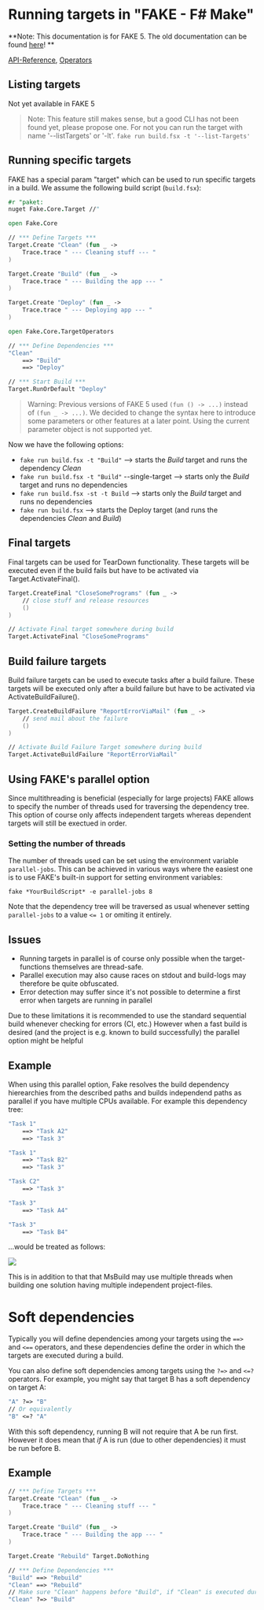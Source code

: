 # Running targets in "FAKE - F# Make"

**Note:  This documentation is for FAKE 5. The old documentation can be found [here](legacy-core-targets.html)! **

[API-Reference](apidocs/fake-core-target.html), [Operators](apidocs/fake-core-targetoperators.html)

## Listing targets

Not yet available in FAKE 5

> Note: This feature still makes sense, but a good CLI has not been found yet, please propose one.
> For not you can run the target with name '--listTargets' or '-lt'. `fake run build.fsx -t '--list-Targets'`

## Running specific targets

FAKE has a special param "target" which can be used to run specific targets in a build. We assume the following build script (`build.fsx`):

```fsharp
#r "paket:
nuget Fake.Core.Target //"

open Fake.Core

// *** Define Targets ***
Target.Create "Clean" (fun _ -> 
	Trace.trace " --- Cleaning stuff --- "
)

Target.Create "Build" (fun _ -> 
	Trace.trace " --- Building the app --- "
)

Target.Create "Deploy" (fun _ -> 
	Trace.trace " --- Deploying app --- "
)

open Fake.Core.TargetOperators

// *** Define Dependencies ***
"Clean"
	==> "Build"
	==> "Deploy"

// *** Start Build ***
Target.RunOrDefault "Deploy"
```

> Warning: Previous versions of FAKE 5 used `(fun () -> ...)` instead of `(fun _ -> ...)`.
> We decided to change the syntax here to introduce some parameters or other features at a later point.
> Using the current parameter object is not supported yet.

Now we have the following options:

* `fake run build.fsx -t "Build"` --> starts the *Build* target and runs the dependency *Clean*
* `fake run build.fsx -t "Build"` --single-target --> starts only the *Build* target and runs no dependencies
* `fake run build.fsx -st -t Build` --> starts only the *Build* target and runs no dependencies
* `fake run build.fsx` --> starts the Deploy target (and runs the dependencies *Clean* and *Build*)

## Final targets

Final targets can be used for TearDown functionality. 
These targets will be executed even if the build fails but have to be activated via Target.ActivateFinal().

```fsharp
Target.CreateFinal "CloseSomePrograms" (fun _ ->
	// close stuff and release resources
	()
)

// Activate Final target somewhere during build
Target.ActivateFinal "CloseSomePrograms"
```

## Build failure targets

Build failure targets can be used to execute tasks after a build failure.
These targets will be executed only after a build failure but have to be activated via ActivateBuildFailure().

```fsharp
Target.CreateBuildFailure "ReportErrorViaMail" (fun _ ->
	// send mail about the failure
	()
)

// Activate Build Failure Target somewhere during build
Target.ActivateBuildFailure "ReportErrorViaMail"
```

## Using FAKE's parallel option

Since multithreading is beneficial (especially for large projects) FAKE allows to specify the
number of threads used for traversing the dependency tree.
This option of course only affects independent targets whereas dependent targets will
still be exectued in order.


### Setting the number of threads
The number of threads used can be set using the environment variable ``parallel-jobs``.
This can be achieved in various ways where the easiest one is to use FAKE's built-in support for 
setting environment variables:

``fake *YourBuildScript* -e parallel-jobs 8``

Note that the dependency tree will be traversed as usual whenever setting ``parallel-jobs`` to a value ``<= 1`` or omiting it entirely.

## Issues
* Running targets in parallel is of course only possible when the target-functions themselves are thread-safe.
* Parallel execution may also cause races on stdout and build-logs may therefore be quite obfuscated.
* Error detection may suffer since it's not possible to determine a first error when targets are running in parallel

Due to these limitations it is recommended to use the standard sequential build whenever checking for errors (CI, etc.)
However when a fast build is desired (and the project is e.g. known to build successfully) the parallel option might be helpful

## Example

When using this parallel option, Fake resolves the build dependency hierearchies from the described paths and builds independend paths as parallel if you have multiple CPUs available.
For example this dependency tree:
	
```fsharp
"Task 1"
	==> "Task A2"
	==> "Task 3"

"Task 1"
	==> "Task B2"
	==> "Task 3"

"Task C2"
	==> "Task 3"

"Task 3"
	==> "Task A4"

"Task 3"
	==> "Task B4"
```
...would be treated as follows:

![](pics/parallel/ParallelExample.png)

This is in addition to that that MsBuild may use multiple threads when building one solution having multiple independent project-files.

# Soft dependencies

Typically you will define dependencies among your targets using the `==>` and `<==` operators, and these 
dependencies define the order in which the targets are executed during a build.

You can also define soft dependencies among targets using the  `?=>` and `<=?` operators.  For example, you might
say that target B has a soft dependency on target A: 

```fsharp
"A" ?=> "B"
// Or equivalently
"B" <=? "A"
```

With this soft dependency, running B will not require that A be run first. However it does mean that *if* A is run 
(due to other dependencies) it must be run before B.

## Example

```fsharp
// *** Define Targets ***
Target.Create "Clean" (fun _ -> 
	Trace.trace " --- Cleaning stuff --- "
)

Target.Create "Build" (fun _ -> 
	Trace.trace " --- Building the app --- "
)

Target.Create "Rebuild" Target.DoNothing

// *** Define Dependencies ***
"Build" ==> "Rebuild"
"Clean" ==> "Rebuild"
// Make sure "Clean" happens before "Build", if "Clean" is executed during a build.
"Clean" ?=> "Build"
```